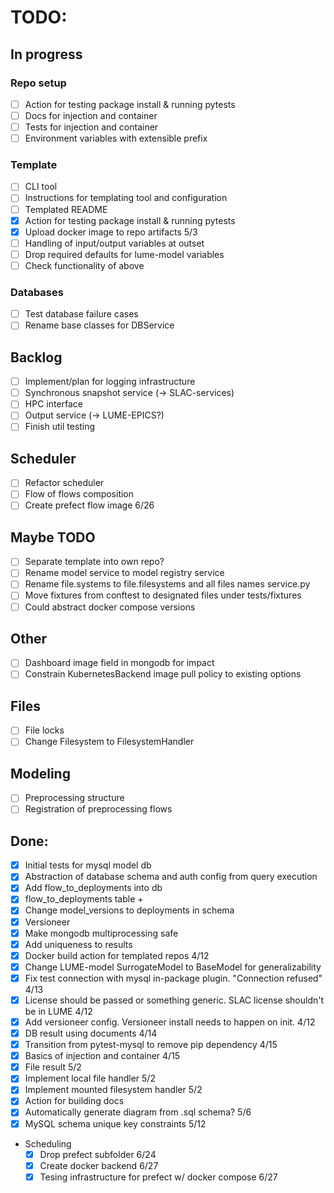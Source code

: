 # TODO:

## In progress
### Repo setup
- [ ] Action for testing package install & running pytests
- [ ] Docs for injection and container
- [ ] Tests for injection and container
- [ ] Environment variables with extensible prefix

### Template
- [ ] CLI tool
- [ ] Instructions for templating tool and configuration
- [ ] Templated README
- [x] Action for testing package install & running pytests
- [x] Upload docker image to repo artifacts 5/3
- [ ] Handling of input/output variables at outset
- [ ] Drop required defaults for lume-model variables
- [ ] Check functionality of above

### Databases
- [ ] Test database failure cases
- [ ] Rename base classes for DBService

## Backlog
- [ ] Implement/plan for logging infrastructure
- [ ] Synchronous snapshot service (-> SLAC-services)
- [ ] HPC interface
- [ ] Output service (-> LUME-EPICS?)
- [ ] Finish util testing

## Scheduler
- [ ] Refactor scheduler
- [ ] Flow of flows composition
- [ ] Create prefect flow image 6/26

## Maybe TODO
- [ ] Separate template into own repo?
- [ ] Rename model service to model registry service
- [ ] Rename file.systems to file.filesystems and all files names service.py
- [ ] Move fixtures from conftest to designated files under tests/fixtures
- [ ] Could abstract docker compose versions

## Other
- [ ] Dashboard image field in mongodb for impact
- [ ] Constrain KubernetesBackend image pull policy to existing options

## Files
- [ ] File locks
- [ ] Change Filesystem to FilesystemHandler

## Modeling
- [ ] Preprocessing structure
- [ ] Registration of preprocessing flows

## Done:
- [x] Initial tests for mysql model db
- [x] Abstraction of database schema and auth config from query execution
- [x] Add flow_to_deployments into db
- [x] flow_to_deployments table +
- [x] Change model_versions to deployments in schema
- [x] Versioneer
- [x] Make mongodb multiprocessing safe
- [x] Add uniqueness to results
- [x] Docker build action for templated repos 4/12
- [x] Change LUME-model SurrogateModel to BaseModel for generalizability
- [x] Fix test connection with mysql in-package plugin. "Connection refused" 4/13
- [x] License should be passed or something generic. SLAC license shouldn't be in LUME 4/12
- [x] Add versioneer config. Versioneer install needs to happen on init. 4/12
- [x] DB result using documents 4/14
- [x] Transition from pytest-mysql to remove pip dependency 4/15
- [x] Basics of injection and container 4/15
- [x] File result 5/2
- [x] Implement local file handler 5/2
- [x] Implement mounted filesystem handler 5/2
- [x] Action for building docs
- [x] Automatically generate diagram from .sql schema? 5/6
- [x] MySQL schema unique key constraints 5/12
- Scheduling
    - [x] Drop prefect subfolder 6/24
    - [x] Create docker backend 6/27
    - [x] Tesing infrastructure for prefect w/ docker compose 6/27
